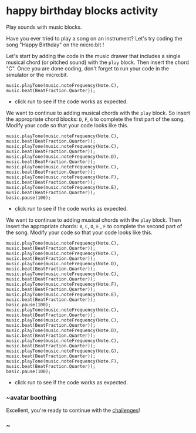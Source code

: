 # happy birthday blocks activity

Play sounds with music blocks.

Have you ever tried to play a song on an instrument? Let's try coding the song "Happy Birthday" on the micro:bit !

Let's start by adding the code in the music drawer that includes a single musical chord (or pitched sound) with the `play` block. Then insert the chord "C". Once you are done coding, don't forget to run your code in the simulator or the micro:bit.

```blocks
music.playTone(music.noteFrequency(Note.C), music.beat(BeatFraction.Quarter));
```

* click run to see if the code works as expected.

We want to continue to adding musical chords with the `play` block. So insert the appropriate chord blocks: `D`, `F`, `G` to complete the first part of the song. Modify your code so that your code looks like this.

```blocks
music.playTone(music.noteFrequency(Note.C), music.beat(BeatFraction.Quarter));
music.playTone(music.noteFrequency(Note.C), music.beat(BeatFraction.Quarter));
music.playTone(music.noteFrequency(Note.D), music.beat(BeatFraction.Quarter));
music.playTone(music.noteFrequency(Note.C), music.beat(BeatFraction.Quarter));
music.playTone(music.noteFrequency(Note.F), music.beat(BeatFraction.Quarter));
music.playTone(music.noteFrequency(Note.E), music.beat(BeatFraction.Quarter));
basic.pause(100);
```

* click run to see if the code works as expected.

We want to continue to adding musical chords with the `play` block. Then insert the appropriate chords: `B`, `C`, `D`, `E` , `F` to complete the second part of the song. Modify your code so that your code looks like this.

```blocks
music.playTone(music.noteFrequency(Note.C), music.beat(BeatFraction.Quarter));
music.playTone(music.noteFrequency(Note.C), music.beat(BeatFraction.Quarter));
music.playTone(music.noteFrequency(Note.D), music.beat(BeatFraction.Quarter));
music.playTone(music.noteFrequency(Note.C), music.beat(BeatFraction.Quarter));
music.playTone(music.noteFrequency(Note.F), music.beat(BeatFraction.Quarter));
music.playTone(music.noteFrequency(Note.E), music.beat(BeatFraction.Quarter));
basic.pause(100);
music.playTone(music.noteFrequency(Note.C), music.beat(BeatFraction.Quarter));
music.playTone(music.noteFrequency(Note.C), music.beat(BeatFraction.Quarter));
music.playTone(music.noteFrequency(Note.D), music.beat(BeatFraction.Quarter));
music.playTone(music.noteFrequency(Note.C), music.beat(BeatFraction.Quarter));
music.playTone(music.noteFrequency(Note.G), music.beat(BeatFraction.Quarter));
music.playTone(music.noteFrequency(Note.F), music.beat(BeatFraction.Quarter));
basic.pause(100);
```


* click run to see if the code works as expected.

### ~avatar boothing

Excellent, you're ready to continue with the [challenges](/lessons/happy-birthday/challenges)!

### ~

